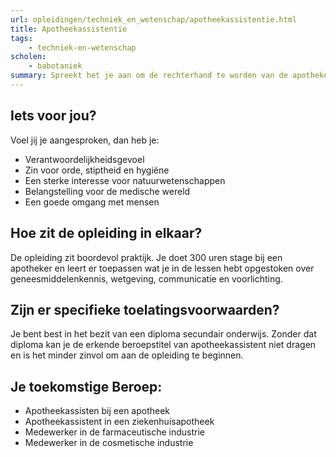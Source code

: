 ```yaml
---
url: opleidingen/techniek_en_wetenschap/apotheekassistentie.html
title: Apotheekassistentie
tags:
    - techniek-en-wetenschap
scholen:
    - babotaniek
summary: Spreekt het je aan om de rechterhand te worden van de apotheker bij jou in de buurt of in het ziekenhuis om geneesmiddelen te bereiden, af te leveren en mensen de nodige raad te geven, dan moet je beslist overwegen om een opleiding tot apotheekassistent te volgen. Het levert je de wettelijk erkende beroepstitel van farmaceutisch-technisch assistent op.
---
```


## Iets voor jou?

Voel jij je aangesproken, dan heb je:

* Verantwoordelijkheidsgevoel
* Zin voor orde, stiptheid en hygiëne
* Een sterke interesse voor natuurwetenschappen
* Belangstelling voor de medische wereld
* Een goede omgang met mensen

## Hoe zit de opleiding in elkaar?

De opleiding zit boordevol praktijk. Je doet 300 uren stage bij een apotheker en leert er toepassen wat je in de lessen hebt opgestoken over geneesmiddelenkennis, wetgeving, communicatie en voorlichting.

## Zijn er specifieke toelatingsvoorwaarden?

Je bent best in het bezit van een diploma secundair onderwijs. Zonder dat diploma kan je de erkende beroepstitel van apotheekassistent niet dragen en is het minder zinvol om aan de opleiding te beginnen.

## Je toekomstige Beroep:

* Apotheekassisten bij een apotheek
* Apotheekassistent in een ziekenhuisapotheek
* Medewerker in de farmaceutische industrie
* Medewerker in de cosmetische industrie
